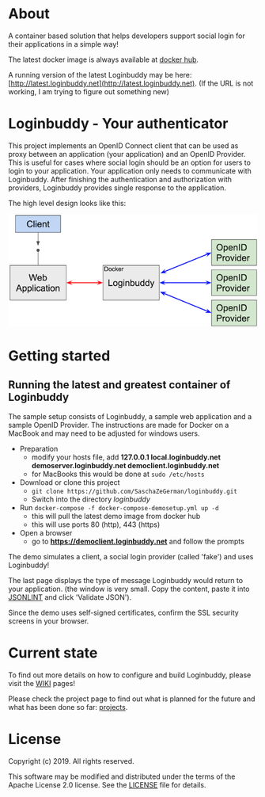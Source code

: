 # About

A container based solution that helps developers support social login for their applications in a simple way!

The latest docker image is always available at [docker hub](https://hub.docker.com/r/saschazegerman/loginbuddy/).

A running version of the latest Loginbuddy may be here: [http://latest.loginbuddy.net](http://latest.loginbuddy.net). (If the URL is not working, I am trying to figure out something new)

# Loginbuddy - Your authenticator

This project implements an OpenID Connect client that can be used as proxy between an application (your application) and 
an OpenID Provider. This is useful for cases where social login should be an option for users to login to your 
application. Your application only needs to communicate with Loginbuddy. After finishing the authentication and authorization 
with providers, Loginbuddy provides single response to the application.

The high level design looks like this:

![alt overview](doc/simple_overview_01.png)

# Getting started

## Running the latest and greatest container of Loginbuddy

The sample setup consists of Loginbuddy, a sample web application and a sample OpenID Provider. The instructions are 
made for Docker on a MacBook and may need to be adjusted for windows users.

- Preparation
  - modify your hosts file, add **127.0.0.1 local.loginbuddy.net demoserver.loginbuddy.net democlient.loginbuddy.net**
  - for MacBooks this would be done at ```sudo /etc/hosts```
- Download or clone this project
  - ```git clone https://github.com/SaschaZeGerman/loginbuddy.git```
  - Switch into the directory *loginbuddy*
- Run ```docker-compose -f docker-compose-demosetup.yml up -d```
  - this will pull the latest demo image from docker hub
  - this will use ports 80 (http), 443 (https)
- Open a browser
  - go to **https://democlient.loginbuddy.net** and follow the prompts

The demo simulates a client, a social login provider (called 'fake') and uses Loginbuddy!

The last page displays the type of message Loginbuddy would return to your application. (the window is very small. Copy the content, paste it into [JSONLINT](https://jsonlint.com) and click 'Validate JSON').

Since the demo uses self-signed certificates, confirm the SSL security screens in your browser.

# Current state

To find out more details on how to configure and build Loginbuddy, please visit the [WIKI](https://github.com/SaschaZeGerman/loginbuddy/wiki) pages!

Please check the project page to find out what is planned for the future and what has been done so far: [projects](https://github.com/SaschaZeGerman/loginbuddy/projects).

# License

Copyright (c) 2019. All rights reserved.

This software may be modified and distributed under the terms of the Apache License 2.0 license. See the [LICENSE](/LICENSE) file for details.